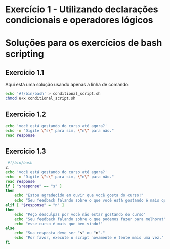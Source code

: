 # Exercício 1 - Utilizando declarações condicionais e operadores lógicos

# Soluções para os exercícios de bash scripting

## Exercício 1.1
Aqui está uma solução usando apenas a linha de comando:
```bash
echo '#!/bin/bash' > conditional_script.sh
chmod u+x conditional_script.sh
```

## Exercício 1.2
```bash
echo 'você está gostando do curso até agora?'
echo -n "Digite \"s\" para sim, \"n\" para não."
read response
```

## Exercício 1.3
```bash
 #!/bin/bash
2.
echo 'você está gostando do curso até agora?'
echo -n "Digite \"s\" para sim, \"n\" para não."
read response
if [ "$response" == "s" ]
then
    echo "Estou agradecido em ouvir que você gosta do curso!"
    echo "Seu feedback falando sobre o que você está gostando é mais que bem-vindo!"
elif [ "$response" = "n" ]
then
    echo "Peço desculpas por você não estar gostando do curso"
    echo "Seu feedback falando sobre o que podemos fazer para melhorat"
    echo "esse curso é mais que bem-vindo!"
else
    echo "Sua resposta deve ser "s" ou "n"."
    echo "Por favor, execute o script novamente e tente mais uma vez."
fi
```
